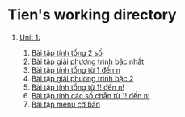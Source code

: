 # Tien's working directory
<ol>
    <li>
        <a href="https://github.com/FASTTRACKSE/FTJD1801_JavaCore/tree/master/Tien/JavaFastTrack01/src/javafasttrack01">Unit 1:</a>
    </li>
    <ol>
        <li>
            <a href="https://github.com/FASTTRACKSE/FTJD1801_JavaCore/blob/master/Tien/JavaFastTrack01/src/javafasttrack01/tinhTong.java"> Bài tập tính tổng 2 số</a>
        </li>
        <li>
            <a href="https://github.com/FASTTRACKSE/FTJD1801_JavaCore/blob/master/Tien/JavaFastTrack01/src/javafasttrack01/pTBacNhat.java">Bài tập giải phương trình bậc nhất</a>
        </li>
        <li>
            <a href="https://github.com/FASTTRACKSE/FTJD1801_JavaCore/blob/master/Tien/JavaFastTrack01/src/javafasttrack01/sumOneToN.java">Bài tập tính tổng từ 1 đến n</a>
        </li>
        <li>
            <a href="https://github.com/FASTTRACKSE/FTJD1801_JavaCore/blob/master/Tien/JavaFastTrack01/src/javafasttrack01/PTBac2.java">Bài tập giải phương trình bậc 2</a>
        </li>
        <li>
            <a href="https://github.com/FASTTRACKSE/FTJD1801_JavaCore/blob/master/Tien/JavaFastTrack01/src/javafasttrack01/TinhTongGiaiThua.java">Bài tập tính tổng từ 1! đến n!</a>
        </li>        
        <li>
            <a href="https://github.com/FASTTRACKSE/FTJD1801_JavaCore/blob/master/Tien/JavaFastTrack01/src/javafasttrack01/TTGiaiThuaSoChan.java">Bài tập tính các số chẵn từ 1! đến n!</a>
        </li>
        <li>
            <a href="https://github.com/FASTTRACKSE/FTJD1801_JavaCore/blob/master/Tien/JavaFastTrack01/src/javafasttrack01/Menu01.java">Bài tập menu cơ bản</a>
        </li>
</ol>

        
